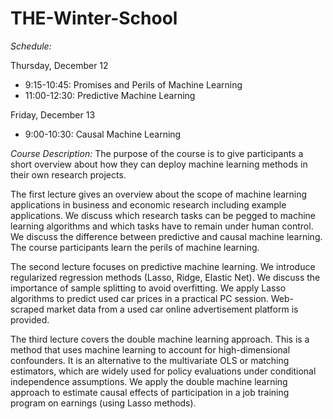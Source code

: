 # THE-Winter-School

*Schedule:*

Thursday, December 12
- 9:15-10:45: Promises and Perils of Machine Learning
- 11:00-12:30: Predictive Machine Learning

Friday, December 13
-	9:00-10:30: Causal Machine Learning

*Course Description:*
The purpose of the course is to give participants a short overview about how they can deploy machine learning methods in their own research projects.

The first lecture gives an overview about the scope of machine learning applications in business and economic research including example applications. We discuss which research tasks can be pegged to machine learning algorithms and which tasks have to remain under human control. We discuss the difference between predictive and causal machine learning. The course participants learn the perils of machine learning. 

The second lecture focuses on predictive machine learning. We introduce regularized regression methods (Lasso, Ridge, Elastic Net). We discuss the importance of sample splitting to avoid overfitting. We apply Lasso algorithms to predict used car prices in a practical PC session. Web-scraped market data from a used car online advertisement platform is provided. 

The third lecture covers the double machine learning approach. This is a method that uses machine learning to account for high-dimensional confounders. It is an alternative to the multivariate OLS or matching estimators, which are widely used for policy evaluations under conditional independence assumptions. We apply the double machine learning approach to estimate causal effects of participation in a job training program on earnings (using Lasso methods).
